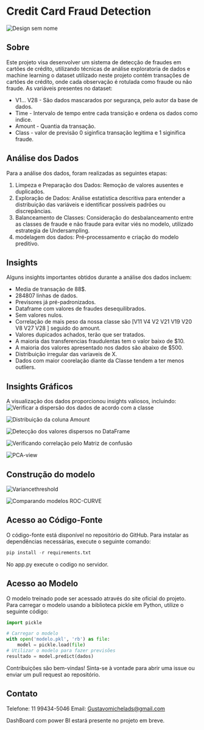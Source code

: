 # Credit Card Fraud Detection
![Design sem nome](https://github.com/Gustavo-michel/Credit-Card-Fraud-Detection/assets/127684360/ced5f9b2-4664-47d7-8b3c-b297f90d0f90)

## Sobre
Este projeto visa desenvolver um sistema de detecção de fraudes em cartões de crédito, utilizando técnicas de análise exploratoria de dados e machine learning o dataset utilizado neste projeto contém transações de cartões de crédito, onde cada observação é rotulada como fraude ou não fraude. As variáveis presentes no dataset:
- V1... V28 - São dados mascarados por segurança, pelo autor da base de dados.
- Time - Intervalo de tempo entre cada transição e ordena os dados como indice.
- Amount - Quantia da transação.
- Class - valor de previsão 0 siginfica transação legitima e 1 siginifica fraude.

## Análise dos Dados
Para a análise dos dados, foram realizadas as seguintes etapas:

1. Limpeza e Preparação dos Dados: Remoção de valores ausentes e duplicados.
2. Exploração de Dados: Análise estatística descritiva para entender a distribuição das variáveis e identificar possíveis padrões ou discrepâncias.
3. Balanceamento de Classes: Consideração do desbalanceamento entre as classes de fraude e não fraude para evitar viés no modelo, utilizado estrategia de Undersampling.
4. modelagem dos dados: Pré-processamento e criação do modelo preditivo.

## Insights
Alguns insights importantes obtidos durante a análise dos dados incluem:

* Media de transação de 88$.
* 284807 linhas de dados.
* Previsores já pré-padronizados.
* Dataframe com valores de fraudes desequilibrados.
* Sem valores nulos.
* Correlação de mais peso da nossa classe são [V11 V4 V2 V21 V19 V20 V8 V27 V28 ] seguido do amount.
* Valores dupicados achados, terão que ser tratados.
* A maioria das transferencias fraudulentas tem o valor baixo de $10.
* A maioria dos valores apresentado nos dados são abaixo de $500.
* Distribuição irregular das variaveis de X.
* Dados com maior coorelação diante da Classe tendem a ter menos outliers.

## Insights Gráficos
A visualização dos dados proporcionou insights valiosos, incluindo:
![Verificar a dispersão dos dados de acordo com a classe](https://github.com/Gustavo-michel/Credit-Card-Fraud-Detection/assets/127684360/11d726ba-1e64-4587-ae57-bd1faf20ae31  "Matriz de dispersão")

![Distribuição da coluna Amount](https://github.com/Gustavo-michel/Credit-Card-Fraud-Detection/assets/127684360/08623c80-2cd4-474f-a924-32ae8df39d12 "Distribuição da quantia de transferencia")

![Detecção dos valores dispersos no DataFrame](https://github.com/Gustavo-michel/Credit-Card-Fraud-Detection/assets/127684360/8f36710c-66fd-4413-91ab-b96a859b51b8 "Detectecção de outliers boxplot")

![Verificando correlação pelo Matriz de confusão](https://github.com/Gustavo-michel/Credit-Card-Fraud-Detection/assets/127684360/d7eb5ded-6360-40ee-b592-d43d55109424 "Correlação heatmap")

![PCA-view](https://github.com/Gustavo-michel/Credit-Card-Fraud-Detection/assets/127684360/ce54bf04-1f7b-402b-aeeb-e306c106200c)

## Construção do modelo

![Variancethreshold](https://github.com/Gustavo-michel/Credit-Card-Fraud-Detection/assets/127684360/29a19cd9-e9db-423d-b7f9-943e42bf422c)

![](https://github.com/Gustavo-michel/Credit-Card-Fraud-Detection/assets/127684360/bb542318-8647-4953-9fba-cb7dbbd2594b "Comparando modelos ROC-CURVE")

## Acesso ao Código-Fonte
O código-fonte está disponível no repositório do GitHub. Para instalar as dependências necessárias, execute o seguinte comando:

```python
pip install -r requirements.txt
```
No app.py execute o codigo no servidor.

## Acesso ao Modelo
O modelo treinado pode ser acessado através do site oficial do projeto. Para carregar o modelo usando a biblioteca pickle em Python, utilize o seguinte código:

```python
import pickle

# Carregar o modelo
with open('modelo.pkl', 'rb') as file:
    model = pickle.load(file)
# Utilizar o modelo para fazer previsões
resultado = model.predict(dados)
```

Contribuições são bem-vindas! Sinta-se à vontade para abrir uma issue ou enviar um pull request ao repositório.

## Contato

Telefone: 11 99434-5046
Email: Gustavomichelads@gmail.com

DashBoard com power BI estará presente no projeto em breve.
